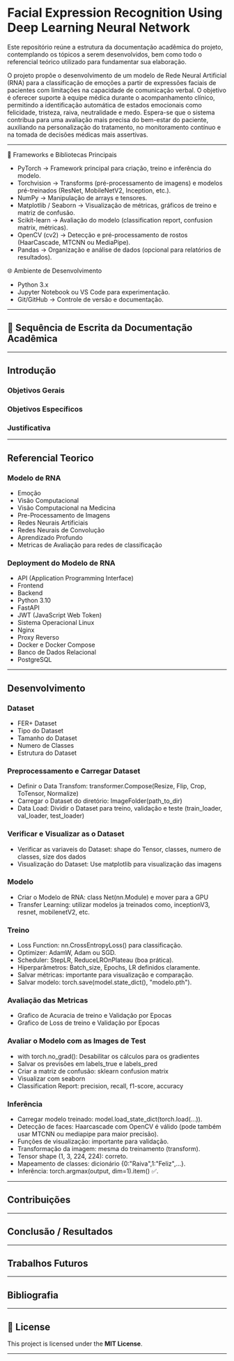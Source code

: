 # Facial Expression Recognition Using Deep Learning Neural Network

Este repositório reúne a estrutura da documentação acadêmica do projeto, contemplando os tópicos a serem desenvolvidos, bem como todo o referencial teórico utilizado para fundamentar sua elaboração.

O projeto propõe o desenvolvimento de um modelo de Rede Neural Artificial (RNA) para a classificação de emoções a partir de expressões faciais de pacientes com limitações na capacidade de comunicação verbal. O objetivo é oferecer suporte à equipe médica durante o acompanhamento clínico, permitindo a identificação automática de estados emocionais como felicidade, tristeza, raiva, neutralidade e medo. Espera-se que o sistema contribua para uma avaliação mais precisa do bem-estar do paciente, auxiliando na personalização do tratamento, no monitoramento contínuo e na tomada de decisões médicas mais assertivas.

---

🔧 Frameworks e Bibliotecas Principais
- PyTorch → Framework principal para criação, treino e inferência do modelo.
- Torchvision → Transforms (pré-processamento de imagens) e modelos pré-treinados (ResNet, MobileNetV2, Inception, etc.).
- NumPy → Manipulação de arrays e tensores.
- Matplotlib / Seaborn → Visualização de métricas, gráficos de treino e matriz de confusão.
- Scikit-learn → Avaliação do modelo (classification report, confusion matrix, métricas).
- OpenCV (cv2) → Detecção e pré-processamento de rostos (HaarCascade, MTCNN ou MediaPipe).
- Pandas → Organização e análise de dados (opcional para relatórios de resultados).

🌐 Ambiente de Desenvolvimento
- Python 3.x
- Jupyter Notebook ou VS Code para experimentação.
- Git/GitHub → Controle de versão e documentação.

---

## 📌 Sequência de Escrita da Documentação Acadêmica

--- 

## Introdução
### Objetivos Gerais
### Objetivos Específicos
### Justificativa

---

## Referencial Teorico

### Modelo de RNA
- Emoção
- Visão Computacional
- Visão Computacional na Medicina
- Pre-Processamento de Imagens
- Redes Neurais Artificiais
- Redes Neurais de Convolução
- Aprendizado Profundo
- Metricas de Avaliação para redes de classificação

### Deployment do Modelo de RNA
- API (Application Programming Interface)
- Frontend
- Backend
- Python 3.10
- FastAPI
- JWT (JavaScript Web Token)
- Sistema Operacional Linux
- Nginx
- Proxy Reverso
- Docker e Docker Compose
- Banco de Dados Relacional
- PostgreSQL

---

## Desenvolvimento
### Dataset
- FER+ Dataset
- Tipo do Dataset
- Tamanho do Dataset
- Numero de Classes
- Estrutura do Dataset

### Preprocessamento e Carregar Dataset
- Definir o Data Transfom: transformer.Compose(Resize, Flip, Crop, ToTensor, Normalize)
- Carregar o Dataset do diretório: ImageFolder(path_to_dir)
- Data Load: Dividir o Dataset para treino, validação e teste (train_loader, val_loader, test_loader)

### Verificar e Visualizar as o Dataset
- Verificar as variaveis do Dataset: shape do Tensor, classes, numero de classes, size dos dados
- Visualização do Dataset: Use matplotlib para visualização das imagens

### Modelo 
- Criar o Modelo de RNA: class Net(nn.Module) e mover para a GPU
- Transfer Learning: utilizar modelos ja treinados como, inceptionV3, resnet, mobilenetV2, etc.

### Treino
- Loss Function: nn.CrossEntropyLoss() para classificação.
- Optimizer: AdamW, Adam ou SGD.
- Scheduler: StepLR, ReduceLROnPlateau (boa prática).
- Hiperparâmetros: Batch_size, Epochs, LR definidos claramente.
- Salvar métricas: importante para visualização e comparação.
- Salvar modelo: torch.save(model.state_dict(), "modelo.pth").
  
### Avaliação das Metricas
- Grafico de Acuracia de treino e Validação por Epocas
- Grafico de Loss de treino e Validação por Epocas

### Avaliar o Modelo com as Images de Test
- with torch.no_grad(): Desabilitar os cálculos para os gradientes
- Salvar os previsões em labels_true e labels_pred
- Criar a matriz de confusão: sklearn confusion matrix
- Visualizar com seaborn
- Classification Report: precision, recall, f1-score, accuracy

### Inferência
- Carregar modelo treinado: model.load_state_dict(torch.load(...)).
- Detecção de faces: Haarcascade com OpenCV é válido (pode também usar MTCNN ou mediapipe para maior precisão).
- Funções de visualização: importante para validação.
- Transformação da imagem: mesma do treinamento (transform).
- Tensor shape (1, 3, 224, 224): correto.
- Mapeamento de classes: dicionário {0:"Raiva",1:"Feliz",...}.
- Inferência: torch.argmax(output, dim=1).item() ✅.

---

## Contribuições

---

## Conclusão / Resultados

---

## Trabalhos Futuros

---

## Bibliografia

---

## 📜 License

This project is licensed under the **MIT License**.

---
